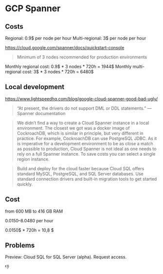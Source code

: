 # GCP Spanner

## Costs
Regional: 0.9$ per node per hour
Multi-regional: 3$ per node per hour

https://cloud.google.com/spanner/docs/quickstart-console

> Minimum of 3 nodes recommended for production environments

Monthly regional cost: 0.9$ * 3 nodes * 720h = 1944$
Monthly multi-regional cost: 3$ * 3 nodes * 720h = 6480$

## Local development

https://www.lightspeedhq.com/blog/google-cloud-spanner-good-bad-ugly/

> “At present, the drivers do not support DML or DDL statements.”
  — Spanner documentation
  
> We didn’t find a way to create a Cloud Spanner instance in a local environment. 
The closest we got was a docker image of CockroachDB, which is similar in principle, but very different in practice. 
For example, CockroachDB can use PostgreSQL JDBC. As it is imperative for a development environment to be as close a match as possible to production, Cloud Spanner is not ideal as one needs to rely on a full Spanner instance.
To save costs you can select a single region instance.

> Build and deploy for the cloud faster because Cloud SQL offers standard MySQL, PostgreSQL, and SQL Server databases. Use standard connection drivers and built-in migration tools to get started quickly.

## Cost

from 600 MB to 416 GB RAM

$0.0150–$8.0480 per hour

0.0150$ * 720h = 10,8 $


## Problems

Preview: Cloud SQL for SQL Server (alpha). Request access.

:-1: